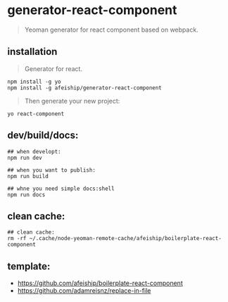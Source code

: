 # generator-react-component

> Yeoman generator for react component based on webpack.

## installation

> Generator for react.

```shell
npm install -g yo
npm install -g afeiship/generator-react-component
```

> Then generate your new project:

```shell
yo react-component
```

## dev/build/docs:

```shell
## when developt:
npm run dev

## when you want to publish:
npm run build

## whne you need simple docs:shell
npm run docs
```

## clean cache:

```shell
## clean cache:
rm -rf ~/.cache/node-yeoman-remote-cache/afeiship/boilerplate-react-component
```

## template:

- https://github.com/afeiship/boilerplate-react-component
- https://github.com/adamreisnz/replace-in-file
